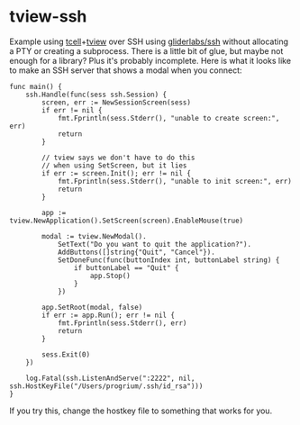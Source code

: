 # tview-ssh
Example using [tcell](https://github.com/gdamore/tcell)+[tview](https://github.com/rivo/tview) over SSH using [gliderlabs/ssh](https://github.com/gliderlabs/ssh) without allocating a PTY or creating a subprocess. There is a little bit of glue, but maybe not enough for a library? Plus it's probably incomplete. Here is what it looks like to make an SSH server that shows a modal when you connect:

```golang
func main() {
	ssh.Handle(func(sess ssh.Session) {
		screen, err := NewSessionScreen(sess)
		if err != nil {
			fmt.Fprintln(sess.Stderr(), "unable to create screen:", err)
			return
		}

		// tview says we don't have to do this
		// when using SetScreen, but it lies
		if err := screen.Init(); err != nil {
			fmt.Fprintln(sess.Stderr(), "unable to init screen:", err)
			return
		}

		app := tview.NewApplication().SetScreen(screen).EnableMouse(true)

		modal := tview.NewModal().
			SetText("Do you want to quit the application?").
			AddButtons([]string{"Quit", "Cancel"}).
			SetDoneFunc(func(buttonIndex int, buttonLabel string) {
				if buttonLabel == "Quit" {
					app.Stop()
				}
			})

		app.SetRoot(modal, false)
		if err := app.Run(); err != nil {
			fmt.Fprintln(sess.Stderr(), err)
			return
		}

		sess.Exit(0)
	})

	log.Fatal(ssh.ListenAndServe(":2222", nil, ssh.HostKeyFile("/Users/progrium/.ssh/id_rsa")))
}
```

If you try this, change the hostkey file to something that works for you.